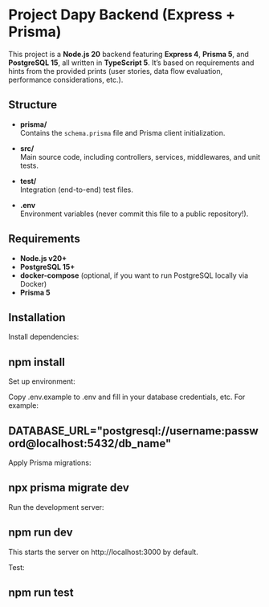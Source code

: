 # Project Dapy Backend (Express + Prisma)

This project is a **Node.js 20** backend featuring **Express 4**, **Prisma 5**, and **PostgreSQL 15**, all written in **TypeScript 5**. It’s based on requirements and hints from the provided prints (user stories, data flow evaluation, performance considerations, etc.).

## Structure

- **prisma/**  
  Contains the `schema.prisma` file and Prisma client initialization.

- **src/**  
  Main source code, including controllers, services, middlewares, and unit tests.

- **test/**  
  Integration (end-to-end) test files.

- **.env**  
  Environment variables (never commit this file to a public repository!).

## Requirements

- **Node.js v20+**
- **PostgreSQL 15+**
- **docker-compose** (optional, if you want to run PostgreSQL locally via Docker)
- **Prisma 5**

## Installation

Install dependencies:


## npm install
Set up environment:

Copy .env.example to .env and fill in your database credentials, etc.
For example:

## DATABASE_URL="postgresql://username:password@localhost:5432/db_name"
Apply Prisma migrations:


## npx prisma migrate dev
Run the development server:


## npm run dev
This starts the server on http://localhost:3000 by default.

Test:


## npm run test